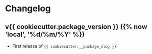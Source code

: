 # Changelog

<!--next-version-placeholder-->

## v{{ cookiecutter.package_version }} ({% now 'local', '%d/%m/%Y' %})

- First release of `{{ cookiecutter.__package_slug }}`!